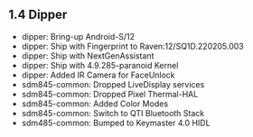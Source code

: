 ## 1.4 Dipper

- dipper: Bring-up Android-S/12
- dipper: Ship with Fingerprint to Raven:12/SQ1D.220205.003
- dipper: Ship with NextGenAssistant
- dipper: Ship with 4.9.285-paranoid Kernel
- dipper: Added IR Camera for FaceUnlock
- sdm845-common: Dropped LiveDisplay services
- sdm845-common: Dropped Pixel Thermal-HAL
- sdm845-common: Added Color Modes
- sdm845-common: Switch to QTI Bluetooth Stack
- sdm485-common: Bumped to Keymaster 4.0 HIDL
